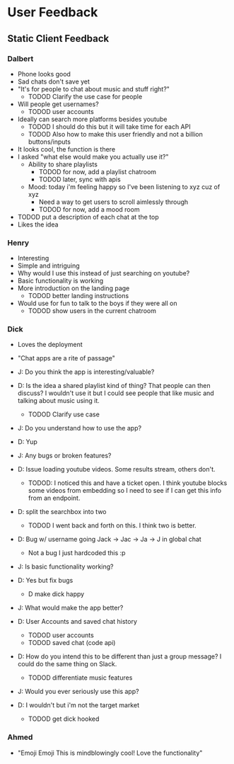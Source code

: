 # User Feedback

## Static Client Feedback
### Dalbert
- Phone looks good
- Sad chats don't save yet
- "It's for people to chat about music and stuff right?"
    - TODOD Clarify the use case for people
- Will people get usernames?
    - TODOD user accounts
- Ideally can search more platforms besides youtube
    - TODOD I should do this but it will take time for each API
    - TODOD Also how to make this user friendly and not a billion buttons/inputs
- It looks cool, the function is there
- I asked "what else would make you actually use it?"
    - Ability to share playlists
        - TODOD for now, add a playlist chatroom
        - TODOD later, sync with apis
    - Mood: today i'm feeling happy so I've been listening to xyz cuz of xyz
        - Need a way to get users to scroll aimlessly through 
        - TODOD for now, add a mood room
- TODOD put a description of each chat at the top
- Likes the idea

### Henry
- Interesting
- Simple and intriguing
- Why would I use this instead of just searching on youtube?
- Basic functionality is working
- More introduction on the landing page
    - TODOD better landing instructions
- Would use for fun to talk to the boys if they were all on
    - TODOD show users in the current chatroom

### Dick
- Loves the deployment
- "Chat apps are a rite of passage"

- J: Do you think the app is interesting/valuable?
- D: Is the idea a shared playlist kind of thing? That people can then discuss? I wouldn't use it but I could see people that like music and talking about music using it.
    - TODOD Clarify use case
- J: Do you understand how to use the app?
- D: Yup
- J: Any bugs or broken features?
- D: Issue loading youtube videos. Some results stream, others don't.
    - TODOD: I noticed this and have a ticket open. I think youtube blocks some videos from embedding so I need to see if I can get this info from an endpoint.
- D: split the searchbox into two
    - TODOD I went back and forth on this. I think two is better.
- D: Bug w/ username going Jack -> Jac -> Ja -> J in global chat
    - Not a bug I just hardcoded this :p
- J: Is basic functionality working?
- D: Yes but fix bugs
    - D make dick happy
- J: What would make the app better?
- D: User Accounts and saved chat history
    - TODOD user accounts 
    - TODOD saved chat (code api)
- D: How do you intend this to be different than just a group message? I could do the same thing on Slack.
    - TODOD differentiate music features
- J: Would you ever seriously use this app?
- D: I wouldn't but i'm not the target market
    - TODOD get dick hooked

### Ahmed
- "Emoji Emoji This is mindblowingly cool! Love the functionality"